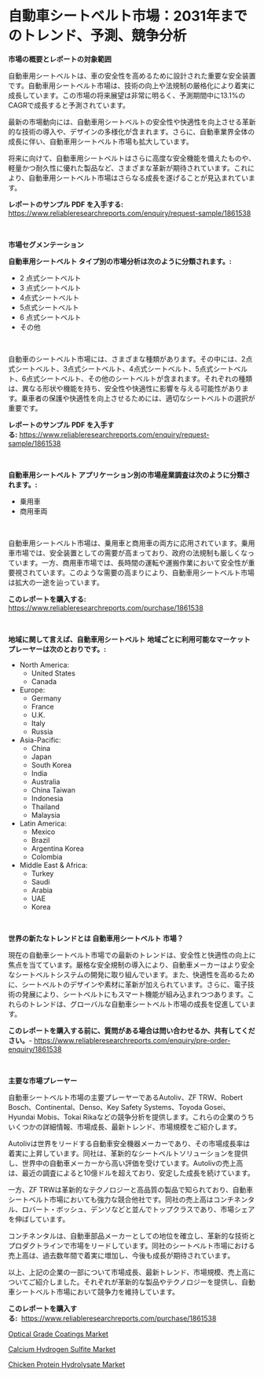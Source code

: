 <p><h1>自動車シートベルト市場：2031年までのトレンド、予測、競争分析</h1></p><p><strong>市場の概要とレポートの対象範囲</strong></p>
<p><p>自動車用シートベルトは、車の安全性を高めるために設計された重要な安全装置です。自動車用シートベルト市場は、技術の向上や法規制の厳格化により着実に成長しています。この市場の将来展望は非常に明るく、予測期間中に13.1%のCAGRで成長すると予測されています。</p><p>最新の市場動向には、自動車用シートベルトの安全性や快適性を向上させる革新的な技術の導入や、デザインの多様化が含まれます。さらに、自動車業界全体の成長に伴い、自動車用シートベルト市場も拡大しています。</p><p>将来に向けて、自動車用シートベルトはさらに高度な安全機能を備えたものや、軽量かつ耐久性に優れた製品など、さまざまな革新が期待されています。これにより、自動車用シートベルト市場はさらなる成長を遂げることが見込まれています。</p></p>
<p><strong>レポートのサンプル PDF を入手する:</strong> <a href="https://www.reliableresearchreports.com/enquiry/request-sample/1861538">https://www.reliableresearchreports.com/enquiry/request-sample/1861538</a></p>
<p>&nbsp;</p>
<p><strong>市場セグメンテーション</strong></p>
<p><strong>自動車用シートベルト タイプ別の市場分析は次のように分類されます。:</strong></p>
<p><ul><li>2 点式シートベルト</li><li>3 点式シートベルト</li><li>4点式シートベルト</li><li>5点式シートベルト</li><li>6 点式シートベルト</li><li>その他</li></ul></p>
<p>&nbsp;</p>
<p><p>自動車のシートベルト市場には、さまざまな種類があります。その中には、2点式シートベルト、3点式シートベルト、4点式シートベルト、5点式シートベルト、6点式シートベルト、その他のシートベルトが含まれます。それぞれの種類は、異なる形状や機能を持ち、安全性や快適性に影響を与える可能性があります。乗車者の保護や快適性を向上させるためには、適切なシートベルトの選択が重要です。</p></p>
<p><strong>レポートのサンプル PDF を入手する:</strong>&nbsp;<a href="https://www.reliableresearchreports.com/enquiry/request-sample/1861538">https://www.reliableresearchreports.com/enquiry/request-sample/1861538</a></p>
<p>&nbsp;</p>
<p><strong> 自動車用シートベルト アプリケーション別の市場産業調査は次のように分類されます。:</strong></p>
<p><ul><li>乗用車</li><li>商用車両</li></ul></p>
<p>&nbsp;</p>
<p><p>自動車用シートベルト市場は、乗用車と商用車の両方に応用されています。乗用車市場では、安全装置としての需要が高まっており、政府の法規制も厳しくなっています。一方、商用車市場では、長時間の運転や運搬作業において安全性が重要視されています。このような需要の高まりにより、自動車用シートベルト市場は拡大の一途を辿っています。</p></p>
<p><strong>このレポートを購入する:</strong>&nbsp; <a href="https://www.reliableresearchreports.com/purchase/1861538">https://www.reliableresearchreports.com/purchase/1861538</a></p>
<p>&nbsp;</p>
<p><strong>地域に関して言えば、自動車用シートベルト 地域ごとに利用可能なマーケットプレーヤーは次のとおりです。:</strong></p>
<p><ul>
    <li>
        North America:
        <ul>
            <li>United States</li>
            <li>Canada</li>
        </ul>
    </li>
    <li>
        Europe:
        <ul>
            <li>Germany</li>
            <li>France</li>
            <li>U.K.</li>
            <li>Italy</li>
            <li>Russia</li>
        </ul>
    </li>
    <li>
        Asia-Pacific:
        <ul>
            <li>China</li>
            <li>Japan</li>
            <li>South Korea</li>
            <li>India</li>
            <li>Australia</li>
            <li>China Taiwan</li>
            <li>Indonesia</li>
            <li>Thailand</li>
            <li>Malaysia</li>
        </ul>
    </li>
    <li>
        Latin America:
        <ul>
            <li>Mexico</li>
            <li>Brazil</li>
            <li>Argentina Korea</li>
            <li>Colombia</li>
        </ul>
    </li>
    <li>
        Middle East & Africa:
        <ul>
            <li>Turkey</li>
            <li>Saudi</li>
            <li>Arabia</li>
            <li>UAE</li>
            <li>Korea</li>
        </ul>
    </li>
    </ul></p>
<p>&nbsp;</p>
<p><strong>世界の新たなトレンドとは 自動車用シートベルト 市場？</strong></p>
<p><p>現在の自動車シートベルト市場での最新のトレンドは、安全性と快適性の向上に焦点を当てています。厳格な安全規制の導入により、自動車メーカーはより安全なシートベルトシステムの開発に取り組んでいます。また、快適性を高めるために、シートベルトのデザインや素材に革新が加えられています。さらに、電子技術の発展により、シートベルトにもスマート機能が組み込まれつつあります。これらのトレンドは、グローバルな自動車シートベルト市場の成長を促進しています。</p></p>
<p><strong>このレポートを購入する前に、質問がある場合は問い合わせるか、共有してください。</strong>- <a href="https://www.reliableresearchreports.com/enquiry/pre-order-enquiry/1861538">https://www.reliableresearchreports.com/enquiry/pre-order-enquiry/1861538</a></p>
<p>&nbsp;</p>
<p><strong>主要な市場プレーヤー</strong></p>
<p><p>自動車シートベルト市場の主要プレーヤーであるAutoliv、ZF TRW、Robert Bosch、Continental、Denso、Key Safety Systems、Toyoda Gosei、Hyundai Mobis、Tokai Rikaなどの競争分析を提供します。これらの企業のうちいくつかの詳細情報、市場成長、最新トレンド、市場規模をご紹介します。</p><p>Autolivは世界をリードする自動車安全機器メーカーであり、その市場成長率は着実に上昇しています。同社は、革新的なシートベルトソリューションを提供し、世界中の自動車メーカーから高い評価を受けています。Autolivの売上高は、最近の調査によると10億ドルを超えており、安定した成長を続けています。</p><p>一方、ZF TRWは革新的なテクノロジーと高品質の製品で知られており、自動車シートベルト市場においても強力な競合他社です。同社の売上高はコンチネンタル、ロバート・ボッシュ、デンソなどと並んでトップクラスであり、市場シェアを伸ばしています。</p><p>コンチネンタルは、自動車部品メーカーとしての地位を確立し、革新的な技術とプロダクトラインで市場をリードしています。同社のシートベルト市場における売上高は、過去数年間で着実に増加し、今後も成長が期待されています。</p><p>以上、上記の企業の一部について市場成長、最新トレンド、市場規模、売上高についてご紹介しました。それぞれが革新的な製品やテクノロジーを提供し、自動車シートベルト市場において競争力を維持しています。</p></p>
<p><strong>このレポートを購入する:</strong>&nbsp;&nbsp;<a href="https://www.reliableresearchreports.com/purchase/1861538">https://www.reliableresearchreports.com/purchase/1861538</a></p>
<p><p><a href="https://view.publitas.com/reportprime-1/optical-grade-coatings-market-size-share-trends-analysis-report-by-material-by-type-by-end-user-by-region-and-segment-forecasts-2023-2030/">Optical Grade Coatings Market</a></p><p><a href="https://github.com/Hazelklievgspy6vdcsmu106w/Market-Research-Report-List-1/blob/main/calcium-hydrogen-sulfite-market.md">Calcium Hydrogen Sulfite Market</a></p><p><a href="https://view.publitas.com/reportprime-1/chicken-protein-hydrolysate-market-provides-a-comprehensive-analysis-including-a-macro-overview-of-the-market-as-well-as-micro-details-such-as-market-size-and-competitive-landscape/">Chicken Protein Hydrolysate Market</a></p></p>